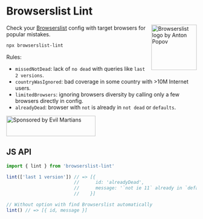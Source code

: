 # Browserslist Lint

<img width="120" height="120" alt="Browserslist logo by Anton Popov"
     src="https://browsersl.ist/logo.svg" align="right">

Check your [Browserslist](https://github.com/browserslist/browserslist/) config
with target browsers for popular mistakes.

```sh
npx browserslist-lint
```

Rules:

* `missedNotDead`: lack of `no dead` with queries like `last 2 versions`.
* `countryWasIgnored`: bad coverage in some country with >10M Internet users.
* `limitedBrowsers`: ignoring browsers diversity by calling only
  a few browsers directly in config.
* `alreadyDead`: browser with `not` is already in `not dead` or `defaults`.

<a href="https://evilmartians.com/?utm_source=browserslist-lint">
  <img src="https://evilmartians.com/badges/sponsored-by-evil-martians.svg"
       alt="Sponsored by Evil Martians" width="236" height="54">
</a>


## JS API

```js
import { lint } from 'browserslist-lint'

lint(['last 1 version']) // => [{
                         //      id: 'alreadyDead',
                         //      message: '`not ie 11` already in `defaults`'
                         //    }]

// Without option with find Browserslist automatically
lint() // => [{ id, message }]
```
